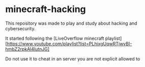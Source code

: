 # minecraft-hacking

This repository was made to play and study about hacking and cybersecurity. 

It started following the [LiveOverflow minecraft playlist][https://www.youtube.com/playlist?list=PLhixgUqwRTjwvBI-hmbZ2rpkAl4lutnJG]

Do not use it to cheat in an server you are not explicit allowed to

